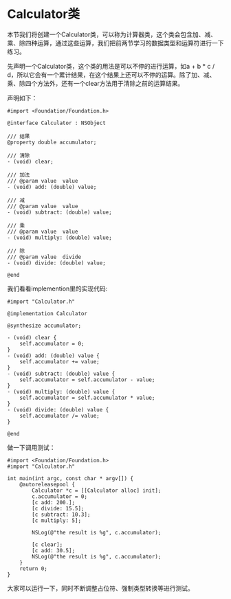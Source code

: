# Calculator类

本节我们将创建一个Calculator类，可以称为计算器类，这个类会包含加、减、乘、除四种运算，通过这些运算，我们把前两节学习的数据类型和运算符进行一下练习。

先声明一个Calculator类，这个类的用法是可以不停的进行运算，如a + b * c / d，所以它会有一个累计结果，在这个结果上还可以不停的运算。除了加、减、乘、除四个方法外，还有一个clear方法用于清除之前的运算结果。

声明如下：

``` objc
#import <Foundation/Foundation.h>

@interface Calculator : NSObject

/// 结果
@property double accumulator;

/// 清除
- (void) clear;

/// 加法
/// @param value  value
- (void) add: (double) value;

/// 减
/// @param value  value
- (void) subtract: (double) value;

/// 乘
/// @param value  value
- (void) multiply: (double) value;

/// 除
/// @param value  divide
- (void) divide: (double) value;

@end
```

我们看看implemention里的实现代码:

``` objc
#import "Calculator.h"

@implementation Calculator

@synthesize accumulator;

- (void) clear {
    self.accumulator = 0;
}
- (void) add: (double) value {
    self.accumulator += value;
}
- (void) subtract: (double) value {
    self.accumulator = self.accumulator - value;
}
- (void) multiply: (double) value {
    self.accumulator = self.accumulator * value;
}
- (void) divide: (double) value {
    self.accumulator /= value;
}

@end
```

做一下调用测试：

``` objc
#import <Foundation/Foundation.h>
#import "Calculator.h"

int main(int argc, const char * argv[]) {
    @autoreleasepool {
        Calculator *c = [[Calculator alloc] init];
        c.accumulator = 0;
        [c add: 200.];
        [c divide: 15.5];
        [c subtract: 10.3];
        [c multiply: 5];
        
        NSLog(@"the result is %g", c.accumulator);

        [c clear];
        [c add: 30.5];
        NSLog(@"the result is %g", c.accumulator);
    }
    return 0;
}
```

大家可以运行一下，同时不断调整占位符、强制类型转换等进行测试。
